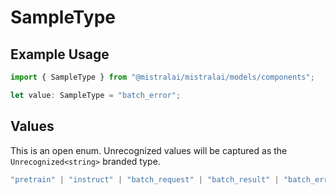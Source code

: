 # SampleType

## Example Usage

```typescript
import { SampleType } from "@mistralai/mistralai/models/components";

let value: SampleType = "batch_error";
```

## Values

This is an open enum. Unrecognized values will be captured as the `Unrecognized<string>` branded type.

```typescript
"pretrain" | "instruct" | "batch_request" | "batch_result" | "batch_error" | Unrecognized<string>
```
